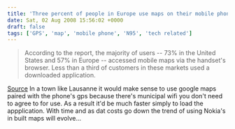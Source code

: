 ```yaml
---
title: 'Three percent of people in Europe use maps on their mobile phone'
date: Sat, 02 Aug 2008 15:56:02 +0000
draft: false
tags: ['GPS', 'map', 'mobile phone', 'N95', 'tech related']
---
```


> According to the report, the majority of users -- 73% in the United States and 57% in Europe -- accessed mobile maps via the handset's browser. Less than a third of customers in these markets used a downloaded application.

[Source](http://news.yahoo.com/s/cmp/20080729/tc_cmp/209602162) In a town like Lausanne it would make sense to use google maps paired with the phone's gps because there's municipal wifi you don't need to agree to for use. As a result it'd be much faster simply to load the appplication. With time and as dat costs go down the trend of using Nokia's in built maps will evolve...